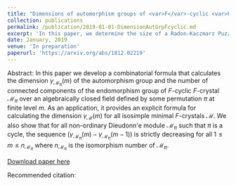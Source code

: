```yaml
---
title: "Dimensions of automorphism groups of <var>F</var>-cyclic <var>F</var>-crystals at finite level"
collection: publications
permalink: /publication/2019-01-01-DimensionAutGrpFcyclic.md
excerpt: 'In this paper, we determine the size of a Radon-Kaczmarz Puzzle so that it has a unique solution when give a fixed set of clues. This is a joint work with Zeyu Ding.'
date: January, 2019
venue: 'In preparation'
paperurl: 'https://arxiv.org/abs/1812.02219'
---
```

Abstract: In this paper we develop a combinatorial formula that calculates the dimension $\gamma_{\mathcal{M}_{\pi}}(m)$ of the automorphism group and the number of connected components of the endomorphism group of $F$-cyclic $F$-crystal $\mathcal{M}_{\pi}$ over an algebraically closed field defined by some permutation $\pi$ at finite level $m$. As an application, it provides an explicit formula for calculating the dimension $\gamma_{\mathcal{M}}(m)$ for all isosimple minimal $F$-crystals $\mathcal{M}$. We also show that for all non-ordinary Dieudonn\'e module $\mathcal{M}_{\pi}$ such that $\pi$ is a cycle, the sequence $(\gamma_{\mathcal{M}_{\pi}}(m) - \gamma_{\mathcal{M}_{\pi}}(m-1))$ is strictly decreasing for all $1 \leq m \leq n_{\mathcal{M}_{\pi}}$ where $n_{\mathcal{M}_{\pi}}$ is the isomorphism number of $\mathcal{M}_{\pi}$.  

[Download paper here](https://arxiv.org/abs/1812.02219)

Recommended citation: